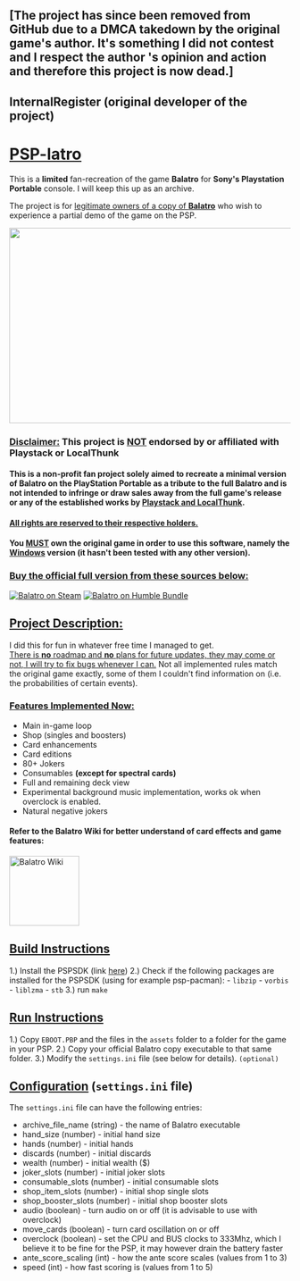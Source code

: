 ## [The project has since been removed from GitHub due to a DMCA takedown by the original game's author. It's something I did not contest and I respect the author 's opinion and action and therefore this project is now dead.]
## InternalRegister (original developer of the project)
# <ins>PSP-latro</ins>

This is a **limited** fan-recreation of the game **Balatro** for **Sony's Playstation Portable** console. I will keep this up as an archive.

The project is for <ins>legitimate owners of a copy of **Balatro**</ins> who wish to experience a partial demo of the game on the PSP.


<a href="https://www.youtube.com/watch?v=qRNbH5ELMnE">
 <!--<p align="center">-->
  <img width="520" height="350" src="https://img.youtube.com/vi/qRNbH5ELMnE/0.jpg"(https://www.youtube.com/watch?v=qRNbH5ELMnE)>
 <!--/p>-->
</a>

### <ins>Disclaimer:</ins> This project is <ins>NOT</ins> endorsed by or affiliated with Playstack or LocalThunk
#### This is a non-profit fan project solely aimed to recreate a minimal version of Balatro on the PlayStation Portable as a tribute to the full Balatro and is not intended to infringe or draw sales away from the full game's release or any of the established works by <ins>Playstack and LocalThunk</ins>.
#### <ins>All rights are reserved to their respective holders.</ins>

#### You <ins>MUST</ins> own the original game in order to use this software, namely the <ins>Windows</ins> version (it hasn't been tested with any other version).  

### <ins>Buy the official full version from these sources below:</ins>

[![Balatro on Steam](https://custom-icon-badges.demolab.com/badge/Balatro%20on%20Steam-194c84?logo=steam&logoColor=fff)](https://store.steampowered.com/app/2379780/Balatro/)
[![Balatro on Humble Bundle](https://img.shields.io/badge/Balatro%20on%20Humble%20Bundle-%23494F5C.svg?logo=HumbleBundle&logoColor=white)](https://www.humblebundle.com/store/balatro?srsltid=AfmBOoqS2De8T4kizzWxJS1pbvQosJ_bYCl4qvC6LA1YLPAh4sZ8vJqO)

## <ins>Project Description:</ins> 
 
I did this for fun in whatever free time I managed to get.  
<ins>There is **no** roadmap and **no** plans for future updates, they may come or not, I will try to fix bugs whenever I can.</ins>
Not all implemented rules match the original game exactly, some of them I couldn't find information on (i.e. the probabilities of certain events).

### <ins>Features Implemented Now:</ins>
- Main in-game loop
- Shop (singles and boosters)
- Card enhancements
- Card editions
- 80+ Jokers
- Consumables **(except for spectral cards)**
- Full and remaining deck view
- Experimental background music implementation, works ok when overclock is enabled.
- Natural negative jokers

#### Refer to the Balatro Wiki for better understand of card effects and game features:
<a href="https://balatrowiki.org/">
  <img src="https://custom-icon-badges.demolab.com/badge/Balatro%20Wiki-194c84?logo=bigjoker&logoColor=fff" alt="Balatro Wiki" width="125">
</a>

## **<ins>Build Instructions</ins>**

1.) Install the PSPSDK (link [here](https://pspdev.github.io/pspsdk/))
2.) Check if the following packages are installed for the PSPSDK (using for example psp-pacman):
    - `libzip`
    - `vorbis`
    - `liblzma`
    - `stb`
3.) run `make`

## **<ins>Run Instructions</ins>**

1.) Copy `EBOOT.PBP` and the files in the `assets` folder to a folder for the game in your PSP.
2.) Copy your official Balatro copy executable to that same folder.
3.) Modify the `settings.ini` file (see below for details). `(optional)`

## <ins>Configuration</ins> (`settings.ini` file)

The `settings.ini` file can have the following entries:
- archive_file_name (string) - the name of Balatro executable
- hand_size (number) - initial hand size
- hands (number) - initial hands
- discards (number) - initial discards
- wealth (number) - initial wealth ($)
- joker_slots (number) - initial joker slots
- consumable_slots (number) - initial consumable slots
- shop_item_slots (number) - initial shop single slots
- shop_booster_slots (number) - initial shop booster slots
- audio (boolean) - turn audio on or off (it is advisable to use with overclock)
- move_cards (boolean) - turn card oscillation on or off
- overclock (boolean) - set the CPU and BUS clocks to 333Mhz, which I believe it to be fine for the PSP, it may however drain the battery faster
- ante_score_scaling (int) - how the ante score scales (values from 1 to 3)
- speed (int) - how fast scoring is (values from 1 to 5)
